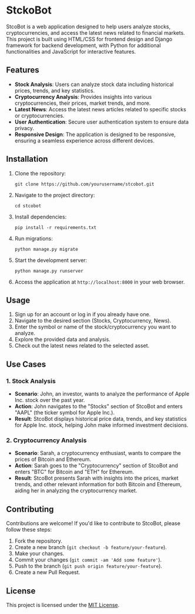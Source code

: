 # StckoBot

StcoBot is a web application designed to help users analyze stocks, cryptocurrencies, and access the latest news related to financial markets. This project is built using HTML/CSS for frontend design and Django framework for backend development, with Python for additional functionalities and JavaScript for interactive features.

## Features

- **Stock Analysis**: Users can analyze stock data including historical prices, trends, and key statistics.
- **Cryptocurrency Analysis**: Provides insights into various cryptocurrencies, their prices, market trends, and more.
- **Latest News**: Access the latest news articles related to specific stocks or cryptocurrencies.
- **User Authentication**: Secure user authentication system to ensure data privacy.
- **Responsive Design**: The application is designed to be responsive, ensuring a seamless experience across different devices.

## Installation

1. Clone the repository:

    ```
    git clone https://github.com/yourusername/stcobot.git
    ```

2. Navigate to the project directory:

    ```
    cd stcobot
    ```

3. Install dependencies:

    ```
    pip install -r requirements.txt
    ```

4. Run migrations:

    ```
    python manage.py migrate
    ```

5. Start the development server:

    ```
    python manage.py runserver
    ```

6. Access the application at `http://localhost:8000` in your web browser.

## Usage

1. Sign up for an account or log in if you already have one.
2. Navigate to the desired section (Stocks, Cryptocurrency, News).
3. Enter the symbol or name of the stock/cryptocurrency you want to analyze.
4. Explore the provided data and analysis.
5. Check out the latest news related to the selected asset.

## Use Cases

### 1. Stock Analysis
- **Scenario**: John, an investor, wants to analyze the performance of Apple Inc. stock over the past year.
- **Action**: John navigates to the "Stocks" section of StcoBot and enters "AAPL" (the ticker symbol for Apple Inc.).
- **Result**: StcoBot displays historical price data, trends, and key statistics for Apple Inc. stock, helping John make informed investment decisions.

### 2. Cryptocurrency Analysis
- **Scenario**: Sarah, a cryptocurrency enthusiast, wants to compare the prices of Bitcoin and Ethereum.
- **Action**: Sarah goes to the "Cryptocurrency" section of StcoBot and enters "BTC" for Bitcoin and "ETH" for Ethereum.
- **Result**: StcoBot presents Sarah with insights into the prices, market trends, and other relevant information for both Bitcoin and Ethereum, aiding her in analyzing the cryptocurrency market.



## Contributing

Contributions are welcome! If you'd like to contribute to StcoBot, please follow these steps:

1. Fork the repository.
2. Create a new branch (`git checkout -b feature/your-feature`).
3. Make your changes.
4. Commit your changes (`git commit -am 'Add some feature'`).
5. Push to the branch (`git push origin feature/your-feature`).
6. Create a new Pull Request.

## License

This project is licensed under the [MIT License](LICENSE).
